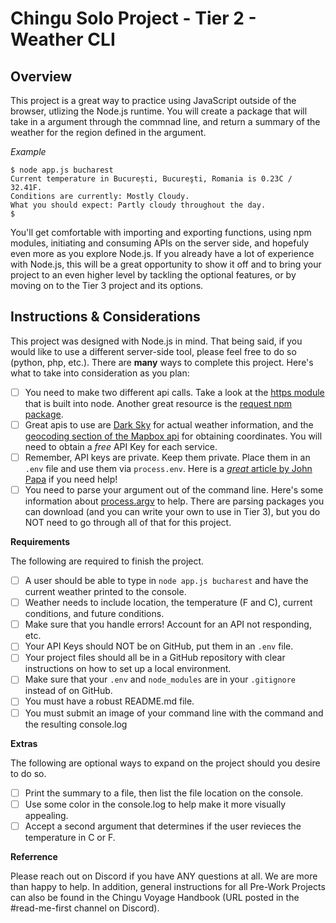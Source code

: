 # Chingu Solo Project - Tier 2 - Weather CLI

## Overview

This project is a great way to practice using JavaScript outside of the browser, utlizing the Node.js runtime.
You will create a package that will take in a argument through the commnad line, and return a summary of the weather
for the region defined in the argument.

*Example*
```
$ node app.js bucharest
Current temperature in București, Bucureşti, Romania is 0.23C / 32.41F.
Conditions are currently: Mostly Cloudy.
What you should expect: Partly cloudy throughout the day.
$
```

You'll get comfortable with importing and exporting functions, using npm modules, initiating and consuming APIs on
the server side, and hopefuly even more as you explore Node.js. If you already have a lot of experience with Node.js, this will be a great opportunity to show it off and to bring your project to an even higher level by tackling the optional features, or by moving on to
the Tier 3 project and its options.

## Instructions & Considerations

This project was designed with Node.js in mind. That being said, if you would like to use a different server-side tool,
please feel free to do so (python, php, etc.). There are **many** ways to complete this project. Here's what to take into
consideration as you plan:

- [ ] You need to make two different api calls. Take a look at the [https module](https://nodejs.org/dist/latest-v12.x/docs/api/https.html) that is built into node. Another great resource is the [request npm package](https://www.npmjs.com/package/request).
- [ ] Great apis to use are [Dark Sky](https://darksky.net/dev) for actual weather information, and the [geocoding section of
the Mapbox api](https://docs.mapbox.com/api/search/#forward-geocoding) for obtaining coordinates. You will need to obtain a *free* API Key for each service.
- [ ] Remember, API keys are private. Keep them private. Place them in an `.env` file and use them via `process.env`. Here is a 
[*great* article by John Papa](https://medium.com/the-node-js-collection/making-your-node-js-work-everywhere-with-environment-variables-2da8cdf6e786) if you need help!
- [ ] You need to parse your argument out of the command line. Here's some information about [process.argv](https://nodejs.org/docs/latest/api/process.html#process_process_argv) to help. There are parsing packages you can download (and you can write your own to use
in Tier 3), but you do NOT need to go through all of that for this project.

**Requirements**

The following are required to finish the project.

- [ ] A user should be able to type in `node app.js bucharest` and have the current weather printed to the console.
- [ ] Weather needs to include location, the temperature (F and C), current conditions, and future conditions.
- [ ] Make sure that you handle errors! Account for an API not responding, etc.
- [ ] Your API Keys should NOT be on GitHub, put them in an `.env` file. 
- [ ] Your project files should all be in a GitHub repository with clear instructions on how to set up a local environment.
- [ ] Make sure that your `.env` and `node_modules` are in your `.gitignore` instead of on GitHub.
- [ ] You must have a robust README.md file. 
- [ ] You must submit an image of your command line with the command and the resulting console.log

**Extras**

The following are optional ways to expand on the project should you desire to do so.

- [ ] Print the summary to a file, then list the file location on the console.
- [ ] Use some color in the console.log to help make it more visually appealing.
- [ ] Accept a second argument that determines if the user revieces the temperature in C or F.

**Referrence**

Please reach out on Discord if you have ANY questions at all. We are more than happy to help. In addition,
general instructions for all Pre-Work Projects can also be found in the Chingu Voyage Handbook 
(URL posted in the #read-me-first channel on Discord).
